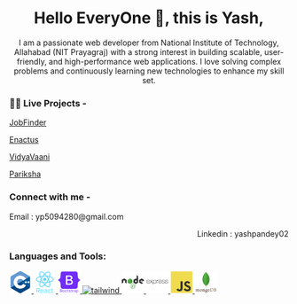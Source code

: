 
<h1 align="center">Hello EveryOne 👋, this is Yash, </h1>
<p align="center">I am a passionate web developer from National Institute of Technology, Allahabad (NIT Prayagraj) with a strong interest in building scalable, user-friendly, and high-performance web applications. I love solving complex problems and continuously learning new technologies to enhance my skill set.</p>


<h3 align="left">👨‍💻 Live Projects -</h3>


[JobFinder](https://jobfinder-meta.vercel.app)

[Enactus](https://enactus-mnnit2k25.netlify.app)

[VidyaVaani](https://vidyavaani-meta.vercel.app)

[Pariksha](https://pariksha-rust.vercel.app)


<h3 align="left">Connect with me -</h3>
<p align="left">Email : yp5094280@gmail.com</p>
<p align="right">Linkedin : yashpandey02</p>


<h3 align="left">Languages and Tools:</h3>

<p align="left">
  <a href="https://www.w3schools.com/cpp/"> <img src="https://raw.githubusercontent.com/devicons/devicon/master/icons/cplusplus/cplusplus-original.svg" alt="cplusplus" width="40" height="40"/> </a>
  <a href="https://reactjs.org/"><img src="https://raw.githubusercontent.com/devicons/devicon/master/icons/react/react-original-wordmark.svg" alt="react" width="40" height="40"/> </a>
  <a href="https://getbootstrap.com"> <img src="https://raw.githubusercontent.com/devicons/devicon/master/icons/bootstrap/bootstrap-plain-wordmark.svg" alt="bootstrap" width="40" height="40"/> </a>
  <a href="https://tailwindcss.com/"> <img src="https://www.vectorlogo.zone/logos/tailwindcss/tailwindcss-icon.svg" alt="tailwind" width="40" height="40"/> </a> 
  <a href="https://nodejs.org"> <img src="https://raw.githubusercontent.com/devicons/devicon/master/icons/nodejs/nodejs-original-wordmark.svg" alt="nodejs" width="40" height="40"/> </a> 
  <a href="https://expressjs.com"> <img src="https://raw.githubusercontent.com/devicons/devicon/master/icons/express/express-original-wordmark.svg" alt="express" width="40" height="40"/> </a> 
  <a href="https://developer.mozilla.org/en-US/docs/Web/JavaScript"> <img src="https://raw.githubusercontent.com/devicons/devicon/master/icons/javascript/javascript-original.svg" alt="javascript" width="40" height="40"/> </a> 
  <a href="https://www.mongodb.com/"><img src="https://raw.githubusercontent.com/devicons/devicon/master/icons/mongodb/mongodb-original-wordmark.svg" alt="mongodb" width="40" height="40"/> </a>
</p>


